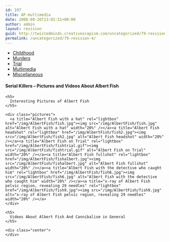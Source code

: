 ```yaml
---
id: 197
title: AF-multimedia
date: 2008-09-26T13:02:51+00:00
author: admin
layout: revision
guid: http://twistedminds.creativescapism.com/uncategorized/79-revision-4/
permalink: /uncategorized/79-revision-4/
---
```

<p class="dropcap-first">
  <ul id="navlist">
    <li>
      <a title="Albert Fish's Childhood" href="/serial-killers/albert-fish/">Childhood</a>
    </li>
    <li>
      <a title="how it all began - his victims and the way he killed them" href="/serial-killers/albert-fish/AF-murders/">Murders</a>
    </li>
    <li>
      <a title="After he got caught - trial" href="/serial-killers/albert-fish/AF-trial/">Trial</a>
    </li>
    <li id="active">
      <a id="current" title="pictures, audio and video recordings" href="/serial-killers/albert-fish/AF-multimedia/">Multimedia</a>
    </li>
    <li>
      <a href="/serial-killers/albert-fish/AF-miscellaneous/">Miscellaneous</a>
    </li>
  </ul>
  
  <div class="body">
    <h4>
      Serial Killers &#8211; Pictures and Videos About Albert Fish
    </h4>
    
    <h5>
      Interesting Pictures of Albert Fish
    </h5>
    
    <div class="pictures">
      <a title="Albert Fish with a hat" rel="lightbox" href="/img/AlbertFish/fish.jpg"><img src="/img/AlbertFish/fish.jpg" alt="Albert Fish with a hat" width="20%" /></a><a title="Albert Fish headshot" rel="lightbox" href="/img/AlbertFish/fish2.jpg"><img src="/img/AlbertFish/fish2.jpg" alt="Albert Fish headshot" width="20%" /></a><a title="Albert Fish on Trial" rel="lightbox" href="/img/AlbertFish/fishtrial.gif"><img src="/img/AlbertFish/fishtrial.gif" alt="Albert Fish on Trial" width="20%" /></a><a title="Albert Fish fullshot" rel="lightbox" href="/img/AlbertFish/fishalbert.jpg"><img src="/img/AlbertFish/fishalbert.jpg" alt="Albert Fish fullshot" width="20%" /></a><a title="Albert Fish with the detective who caught him" rel="lightbox" href="/img/AlbertFish/fish6.jpg"><img src="/img/AlbertFish/fish6.jpg" alt="Albert Fish with the detective who caught him" width="20%" /></a><a title="x-ray of Albert Fish pelvic region, revealing 29 needles" rel="lightbox" href="/img/AlbertFish/fish9.jpg"><img src="/img/AlbertFish/fish9.jpg" alt="x-ray of Albert Fish pelvic region, revealing 29 needles" width="20%" /></a>
    </div>
    
    <h5>
      Videos About Albert Fish And Cannibalism in General
    </h5>
    
    <div class="center">
    </div>